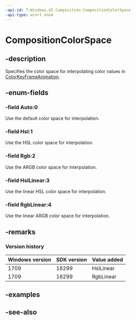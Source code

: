 ```yaml
---
-api-id: T:Windows.UI.Composition.CompositionColorSpace
-api-type: winrt enum
---
```


<!-- Enumeration syntax
public enum Windows.UI.Composition.CompositionColorSpace : int
-->

# CompositionColorSpace

## -description
Specifies the color space for interpolating color values in [ColorKeyFrameAnimation](colorkeyframeanimation.md).

## -enum-fields
### -field Auto:0
Use the default color space for interpolation.

### -field Hsl:1

Use the HSL color space for interpolation.

### -field Rgb:2

Use the ARGB color space for interpolation.

### -field HslLinear:3

Use the linear HSL color space for interpolation.

### -field RgbLinear:4

Use the linear ARGB color space for interpolation.

## -remarks

### Version history

| Windows version | SDK version | Value added |
| -- | -- | -- |
| 1709 | 16299 | HslLinear |
| 1709 | 16299 | RgbLinear |

## -examples

## -see-also

